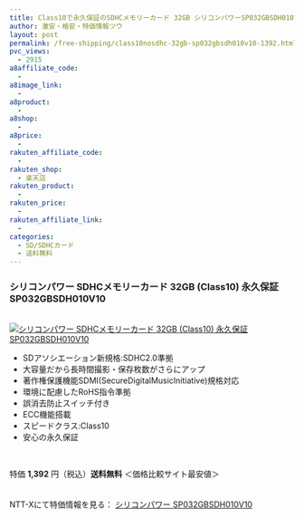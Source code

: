 ```yaml
---
title: Class10で永久保証のSDHCメモリーカード 32GB シリコンパワーSP032GBSDH010V10 特価1,392円！送料無料！
author: 激安・格安・特価情報ツウ
layout: post
permalink: /free-shipping/class10nosdhc-32gb-sp032gbsdh010v10-1392.html
pvc_views:
  - 2915
a8affiliate_code:
  - 
a8image_link:
  - 
a8product:
  - 
a8shop:
  - 
a8price:
  - 
rakuten_affiliate_code:
  - 
rakuten_shop:
  - 楽天店
rakuten_product:
  - 
rakuten_price:
  - 
rakuten_affiliate_link:
  - 
categories:
  - SD/SDHCカード
  - 送料無料
---
```

### シリコンパワー SDHCメモリーカード 32GB (Class10) 永久保証 SP032GBSDH010V10

<div class="img-bg2 img_L">
  <a href="http://px.a8.net/svt/ejp?a8mat=ZYP6S+8IMA3E+S1Q+BWGDT&#038;a8ejpredirect=http://nttxstore.jp/_II_SL13183028" target="_blank"><br /> <img border="0" alt="シリコンパワー SDHCメモリーカード 32GB (Class10) 永久保証 SP032GBSDH010V10" src="http://i2.wp.com/image.nttxstore.jp/l2_images/S/SL/SL13183028.jpg?w=120" data-recalc-dims="1" /></a>
</div>

<!--more-->

  * SDアソシエーション新規格:SDHC2.0準拠
  * 大容量だから長時間撮影・保存枚数がさらにアップ
  * 著作権保護機能SDMI(SecureDigitalMusicInitiative)規格対応
  * 環境に配慮したRoHS指令準拠
  * 誤消去防止スイッチ付き
  * ECC機能搭載
  * スピードクラス:Class10
  * 安心の永久保証

<br clear="all" />

特価 <span class="tokka-price"><strong>1,392</strong></span> 円（税込）**送料無料** ＜価格比較サイト最安値＞

　  
NTT-Xにて特価情報を見る： <span class="fs150p"><a href="http://px.a8.net/svt/ejp?a8mat=ZYP6S+8IMA3E+S1Q+BWGDT&#038;a8ejpredirect=http://nttxstore.jp/_II_SL13183028" target="_blank">シリコンパワー SP032GBSDH010V10</a></span>
